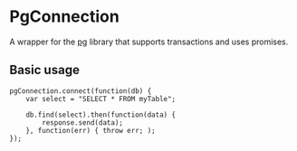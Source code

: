 # PgConnection

A wrapper for the [pg](https://github.com/brianc/node-postgres) library that supports transactions and uses promises.

## Basic usage

    pgConnection.connect(function(db) {
        var select = "SELECT * FROM myTable";

        db.find(select).then(function(data) {
            response.send(data);
        }, function(err) { throw err; );
    });
